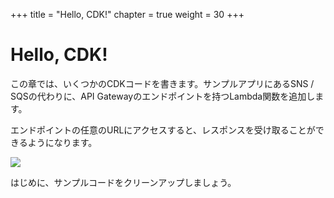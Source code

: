 +++
title = "Hello, CDK!"
chapter = true
weight = 30
+++

# Hello, CDK!

この章では、いくつかのCDKコードを書きます。サンプルアプリにあるSNS / SQSの代わりに、API Gatewayのエンドポイントを持つLambda関数を追加します。

エンドポイントの任意のURLにアクセスすると、レスポンスを受け取ることができるようになります。

![](/images/hello-arch.png)

はじめに、サンプルコードをクリーンアップしましょう。

